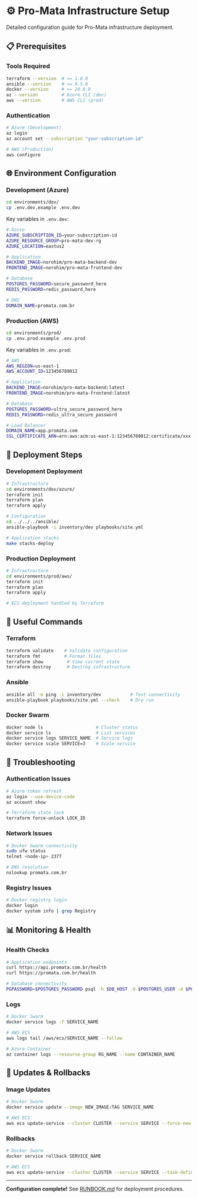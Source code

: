# ⚙️ Pro-Mata Infrastructure Setup

Detailed configuration guide for Pro-Mata infrastructure deployment.

## 📋 Prerequisites

### Tools Required
```bash
terraform --version  # >= 1.8.0
ansible --version    # >= 8.5.0
docker --version     # >= 24.0.0
az --version         # Azure CLI (dev)
aws --version        # AWS CLI (prod)
```

### Authentication
```bash
# Azure (Development)
az login
az account set --subscription "your-subscription-id"

# AWS (Production) 
aws configure
```

## 🌐 Environment Configuration

### Development (Azure)
```bash
cd environments/dev/
cp .env.dev.example .env.dev
```

Key variables in `.env.dev`:
```bash
# Azure
AZURE_SUBSCRIPTION_ID=your-subscription-id
AZURE_RESOURCE_GROUP=pro-mata-dev-rg
AZURE_LOCATION=eastus2

# Application
BACKEND_IMAGE=norohim/pro-mata-backend-dev
FRONTEND_IMAGE=norohim/pro-mata-frontend-dev

# Database
POSTGRES_PASSWORD=secure_password_here
REDIS_PASSWORD=redis_password_here

# DNS
DOMAIN_NAME=promata.com.br
```

### Production (AWS)
```bash
cd environments/prod/
cp .env.prod.example .env.prod
```

Key variables in `.env.prod`:
```bash
# AWS
AWS_REGION=us-east-1
AWS_ACCOUNT_ID=123456789012

# Application  
BACKEND_IMAGE=norohim/pro-mata-backend:latest
FRONTEND_IMAGE=norohim/pro-mata-frontend:latest

# Database
POSTGRES_PASSWORD=ultra_secure_password_here
REDIS_PASSWORD=redis_ultra_secure_password

# Load Balancer
DOMAIN_NAME=app.promata.com  
SSL_CERTIFICATE_ARN=arn:aws:acm:us-east-1:123456789012:certificate/xxx
```

## 🚀 Deployment Steps

### Development Deployment
```bash
# Infrastructure
cd environments/dev/azure/
terraform init
terraform plan
terraform apply

# Configuration
cd ../../../ansible/
ansible-playbook -i inventory/dev playbooks/site.yml

# Application stacks
make stacks-deploy
```

### Production Deployment  
```bash
# Infrastructure
cd environments/prod/aws/
terraform init
terraform plan  
terraform apply

# ECS deployment handled by Terraform
```

## 🔧 Useful Commands

### Terraform
```bash
terraform validate    # Validate configuration
terraform fmt         # Format files
terraform show         # View current state
terraform destroy      # Destroy infrastructure
```

### Ansible
```bash
ansible all -m ping -i inventory/dev           # Test connectivity
ansible-playbook playbooks/site.yml --check    # Dry run
```

### Docker Swarm
```bash
docker node ls                    # Cluster status
docker service ls                 # List services
docker service logs SERVICE_NAME  # Service logs
docker service scale SERVICE=3    # Scale service
```

## 🐛 Troubleshooting

### Authentication Issues
```bash
# Azure token refresh
az login --use-device-code
az account show

# Terraform state lock  
terraform force-unlock LOCK_ID
```

### Network Issues
```bash
# Docker Swarm connectivity
sudo ufw status
telnet <node-ip> 2377

# DNS resolution
nslookup promata.com.br
```

### Registry Issues
```bash
# Docker registry login
docker login
docker system info | grep Registry
```

## 📊 Monitoring & Health

### Health Checks
```bash
# Application endpoints
curl https://api.promata.com.br/health
curl https://promata.com.br/health

# Database connectivity  
PGPASSWORD=$POSTGRES_PASSWORD psql -h $DB_HOST -U $POSTGRES_USER -d $POSTGRES_DB -c "SELECT 1;"
```

### Logs
```bash
# Docker Swarm
docker service logs -f SERVICE_NAME

# AWS ECS  
aws logs tail /aws/ecs/SERVICE_NAME --follow

# Azure Container
az container logs --resource-group RG_NAME --name CONTAINER_NAME
```

## 🔄 Updates & Rollbacks

### Image Updates
```bash
# Docker Swarm
docker service update --image NEW_IMAGE:TAG SERVICE_NAME

# AWS ECS
aws ecs update-service --cluster CLUSTER --service SERVICE --force-new-deployment
```

### Rollbacks
```bash
# Docker Swarm
docker service rollback SERVICE_NAME

# AWS ECS  
aws ecs update-service --cluster CLUSTER --service SERVICE --task-definition SERVICE:PREVIOUS_REVISION
```

---

**Configuration complete!** See [RUNBOOK.md](./RUNBOOK.md) for deployment procedures.